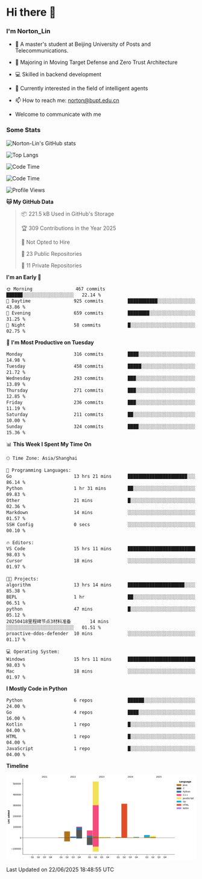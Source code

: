 
# Hi there 👋

### I'm Norton_Lin
- 🏫 A master's student at Beijing University of Posts and Telecommunications.
- 🌱 Majoring in Moving Target Defense and Zero Trust Architecture
- 💻 Skilled in backend development
- 🤖 Currently interested in the field of intelligent agents
- 📫 How to reach me: [norton@bupt.edu.cn](mailto:norton@bupt.edu.cn)

- Welcome to communicate with me

### Some Stats
![Norton-Lin's GitHub stats](https://github-readme-stats.vercel.app/api?username=Norton-Lin&count_private=true&show_icons=true&theme=radical)

![Top Langs](https://github-readme-stats.vercel.app/api/top-langs/?username=Norton-Lin&langs_count=10&layout=compact)

![Code Time](https://github-readme-stats.vercel.app/api/wakatime?username=Norton_Lin)

<!--START_SECTION:waka-->
![Code Time](http://img.shields.io/badge/Code%20Time-998%20hrs%2024%20mins-blue)

![Profile Views](http://img.shields.io/badge/Profile%20Views-0-blue)

**🐱 My GitHub Data** 

> 📦 221.5 kB Used in GitHub's Storage 
 > 
> 🏆 309 Contributions in the Year 2025
 > 
> 🚫 Not Opted to Hire
 > 
> 📜 23 Public Repositories 
 > 
> 🔑 11 Private Repositories 
 > 
**I'm an Early 🐤** 

```text
🌞 Morning                467 commits         ██████░░░░░░░░░░░░░░░░░░░   22.14 % 
🌆 Daytime                925 commits         ███████████░░░░░░░░░░░░░░   43.86 % 
🌃 Evening                659 commits         ████████░░░░░░░░░░░░░░░░░   31.25 % 
🌙 Night                  58 commits          █░░░░░░░░░░░░░░░░░░░░░░░░   02.75 % 
```
📅 **I'm Most Productive on Tuesday** 

```text
Monday                   316 commits         ████░░░░░░░░░░░░░░░░░░░░░   14.98 % 
Tuesday                  458 commits         █████░░░░░░░░░░░░░░░░░░░░   21.72 % 
Wednesday                293 commits         ███░░░░░░░░░░░░░░░░░░░░░░   13.89 % 
Thursday                 271 commits         ███░░░░░░░░░░░░░░░░░░░░░░   12.85 % 
Friday                   236 commits         ███░░░░░░░░░░░░░░░░░░░░░░   11.19 % 
Saturday                 211 commits         ██░░░░░░░░░░░░░░░░░░░░░░░   10.00 % 
Sunday                   324 commits         ████░░░░░░░░░░░░░░░░░░░░░   15.36 % 
```


📊 **This Week I Spent My Time On** 

```text
🕑︎ Time Zone: Asia/Shanghai

💬 Programming Languages: 
Go                       13 hrs 21 mins      ██████████████████████░░░   86.14 % 
Python                   1 hr 31 mins        ██░░░░░░░░░░░░░░░░░░░░░░░   09.83 % 
Other                    21 mins             █░░░░░░░░░░░░░░░░░░░░░░░░   02.36 % 
Markdown                 14 mins             ░░░░░░░░░░░░░░░░░░░░░░░░░   01.57 % 
SSH Config               0 secs              ░░░░░░░░░░░░░░░░░░░░░░░░░   00.10 % 

🔥 Editors: 
VS Code                  15 hrs 11 mins      █████████████████████████   98.03 % 
Cursor                   18 mins             ░░░░░░░░░░░░░░░░░░░░░░░░░   01.97 % 

🐱‍💻 Projects: 
algorithm                13 hrs 14 mins      █████████████████████░░░░   85.38 % 
BEPL                     1 hr                ██░░░░░░░░░░░░░░░░░░░░░░░   06.51 % 
python                   47 mins             █░░░░░░░░░░░░░░░░░░░░░░░░   05.12 % 
20250418里程碑节点3材料准备       14 mins             ░░░░░░░░░░░░░░░░░░░░░░░░░   01.51 % 
proactive-ddos-defender  10 mins             ░░░░░░░░░░░░░░░░░░░░░░░░░   01.17 % 

💻 Operating System: 
Windows                  15 hrs 11 mins      █████████████████████████   98.03 % 
Mac                      18 mins             ░░░░░░░░░░░░░░░░░░░░░░░░░   01.97 % 
```

**I Mostly Code in Python** 

```text
Python                   6 repos             ██████░░░░░░░░░░░░░░░░░░░   24.00 % 
Go                       4 repos             ████░░░░░░░░░░░░░░░░░░░░░   16.00 % 
Kotlin                   1 repo              █░░░░░░░░░░░░░░░░░░░░░░░░   04.00 % 
HTML                     1 repo              █░░░░░░░░░░░░░░░░░░░░░░░░   04.00 % 
JavaScript               1 repo              █░░░░░░░░░░░░░░░░░░░░░░░░   04.00 % 
```



**Timeline**

![Lines of Code chart](https://raw.githubusercontent.com/Norton-Lin/Norton-Lin/main/assets/bar_graph.png)


 Last Updated on 22/06/2025 18:48:55 UTC
<!--END_SECTION:waka-->
